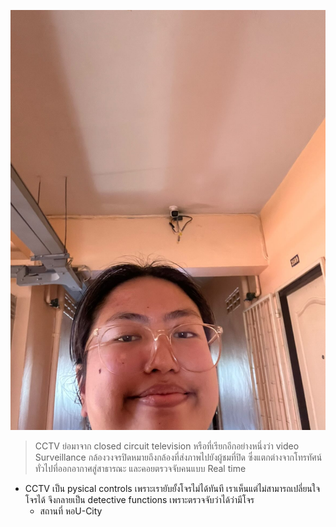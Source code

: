 ![cctv.png](./img/472244526_427327587039399_2840388882079183939_n.jpg)

> CCTV ย่อมาจาก closed circuit television หรือที่เรียกอีกอย่างหนึ่งว่า video Surveillance กล้องวงจรปิดหมายถึงกล้องที่ส่งภาพไปยังผู้ชมที่ปิด ซึ่งแตกต่างจากโทรทัศน์ทั่วไปที่ออกอากาศสู่สาธารณะ และคอยตรวจจับคนแบบ Real time

- CCTV เป็น pysical controls เพราะเรายับยั้งโจรไม่ได้ทันที เราเห็นแต่ไม่สามารถเปลี่ยนใจโจรได้ จึงกลายเป็น detective functions เพราะตรวจจับว่าได้ว่ามีโจร
  - สถานที่ หอU-City
